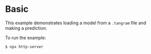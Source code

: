 # Basic

This example demonstrates loading a model from a `.tangram` file and making a prediction.

To run the example:

```
$ npx http-server
```
